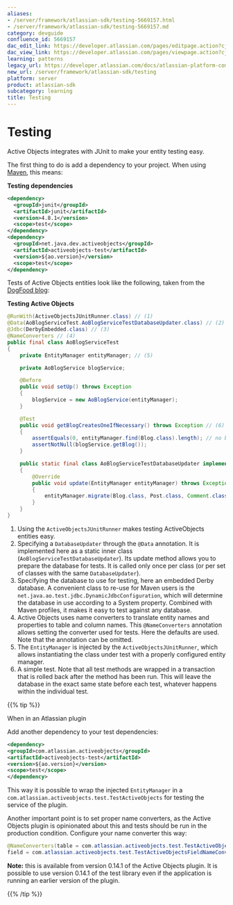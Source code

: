```yaml
---
aliases:
- /server/framework/atlassian-sdk/testing-5669157.html
- /server/framework/atlassian-sdk/testing-5669157.md
category: devguide
confluence_id: 5669157
dac_edit_link: https://developer.atlassian.com/pages/editpage.action?cjm=wozere&pageId=5669157
dac_view_link: https://developer.atlassian.com/pages/viewpage.action?cjm=wozere&pageId=5669157
learning: patterns
legacy_url: https://developer.atlassian.com/docs/atlassian-platform-common-components/active-objects/developing-your-plugin-with-active-objects/the-active-objects-library/testing
new_url: /server/framework/atlassian-sdk/testing
platform: server
product: atlassian-sdk
subcategory: learning
title: Testing
---
```

# Testing

Active Objects integrates with JUnit to make your entity testing easy.

The first thing to do is add a dependency to your project. When using <a href="http://maven.apache.org" class="external-link">Maven</a>, this means:

**Testing dependencies**

``` xml
<dependency>
  <groupId>junit</groupId>
  <artifactId>junit</artifactId>
  <version>4.8.1</version>
  <scope>test</scope>
</dependency>
<dependency>
  <groupId>net.java.dev.activeobjects</groupId>
  <artifactId>activeobjects-test</artifactId>
  <version>${ao.version}</version>
  <scope>test</scope>
</dependency>
```

Tests of Active Objects entities look like the following, taken from the <a href="https://bitbucket.org/activeobjects/ao-dogfood-blog/src/0ef36bfaf6c3/src/test/java/net/java/ao/blog/service/AoBlogServiceTest.java" class="external-link">DogFood blog</a>:

**Testing Active Objects**

``` java
@RunWith(ActiveObjectsJUnitRunner.class) // (1)
@Data(AoBlogServiceTest.AoBlogServiceTestDatabaseUpdater.class) // (2)
@Jdbc(DerbyEmbedded.class) // (3)
@NameConverters // (4)
public final class AoBlogServiceTest
{
    private EntityManager entityManager; // (5)

    private AoBlogService blogService;

    @Before
    public void setUp() throws Exception
    {
        blogService = new AoBlogService(entityManager);
    }

    @Test
    public void getBlogCreatesOneIfNecessary() throws Exception // (6)
    {
        assertEquals(0, entityManager.find(Blog.class).length); // no blogs
        assertNotNull(blogService.getBlog());
    }

    public static final class AoBlogServiceTestDatabaseUpdater implements DatabaseUpdater // (2)
    {
        @Override
        public void update(EntityManager entityManager) throws Exception
        {
            entityManager.migrate(Blog.class, Post.class, Comment.class, Label.class, PostToLabel.class);
        }
    }
}
```

1.  Using the `ActiveObjectsJUnitRunner` makes testing ActiveObjects entities easy.
2.  Specifying a `DatabaseUpdater` through the `@Data` annotation. It is implemented here as a static inner class (`AoBlogServiceTestDatabaseUpdater`). Its update method allows you to prepare the database for tests. It is called only once per class (or per set of classes with the same `DatabaseUpdater`).
3.  Specifying the database to use for testing, here an embedded Derby database. A convenient class to re-use for Maven users is the `net.java.ao.test.jdbc.DynamicJdbcConfiguration`, which will determine the database in use according to a System property. Combined with Maven profiles, it makes it easy to test against any database.
4.  Active Objects uses name converters to translate entity names and properties to table and column names. This `@NameConverters` annotation allows setting the converter used for tests. Here the defaults are used. Note that the annotation can be omitted.
5.  The `EntityManager` is injected by the `ActiveObjectsJUnitRunner`, which allows instantiating the class under test with a properly configured entity manager.
6.  A simple test. Note that all test methods are wrapped in a transaction that is rolled back after the method has been run. This will leave the database in the exact same state before each test, whatever happens within the individual test.

{{% tip %}}

When in an Atlassian plugin

Add another dependency to your test dependencies:

``` xml
<dependency>
<groupId>com.atlassian.activeobjects</groupId>
<artifactId>activeobjects-test</artifactId>
<version>${ao.version}</version>
<scope>test</scope>
</dependency>
```

This way it is possible to wrap the injected `EntityManager` in a `com.atlassian.activeobjects.test.TestActiveObjects` for testing the service of the plugin.

Another important point is to set proper name converters, as the Active Objects plugin is opinionated about this and tests should be run in the production condition. Configure your name converter this way:

``` java
@NameConverters(table = com.atlassian.activeobjects.test.TestActiveObjectsTableNameConverter
field = com.atlassian.activeobjects.test.TestActiveObjectsFieldNameConverter)
```

**Note:** this is available from version 0.14.1 of the Active Objects plugin. It is possible to use version 0.14.1 of the test library even if the application is running an earlier version of the plugin.

{{% /tip %}}






































































































































































































































































































